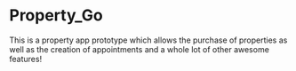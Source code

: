 # Property_Go
This is a property app prototype which allows the purchase of properties as well as the creation of appointments and a whole lot of other awesome features!
